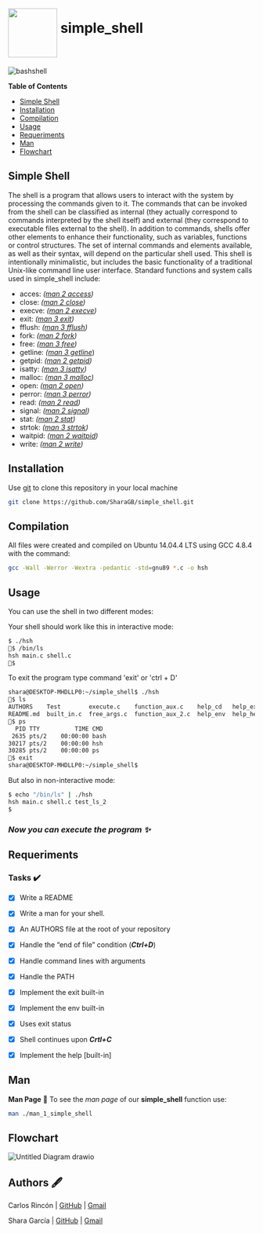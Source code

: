# <a href="url"><img src="https://user-images.githubusercontent.com/90220978/145126989-7e3c2c83-88fc-477c-ad07-6294086651c2.jpg" align="middle" width="100" height="100"></a> simple_shell

![bashshell](https://user-images.githubusercontent.com/90220978/145126786-e6ada7f9-5a6e-4b41-b577-c3ec4a3ae756.png)


**Table of Contents**
- [Simple Shell](#simple-shell)
- [Installation](#installation)
- [Compilation](#compilation)
- [Usage](#usage)
- [Requeriments](#requeriments)
- [Man](#man)
- [Flowchart](#flowchart)

## Simple Shell
The shell is a program that allows users to interact with the system by processing the commands given to it. The commands that can be invoked from the shell can be classified as internal (they actually correspond to commands interpreted by the shell itself) and external (they correspond to executable files external to the shell). In addition to commands, shells offer other elements to enhance their functionality, such as variables, functions or control structures. The set of internal commands and elements available, as well as their syntax, will depend on the particular shell used.  This shell is intentionally minimalistic, but includes the basic functionality of a traditional Unix-like command line user interface.
Standard functions and system calls used in simple_shell include:

   - acces: *([man 2 access](https://man7.org/linux/man-pages/man2/access.2.html))*
   - close: *([man 2 close](https://man7.org/linux/man-pages/man2/close.2.html))*
   - execve: *([man 2 execve](https://man7.org/linux/man-pages/man2/execve.2.html))*
   - exit: *([man 3 exit](https://man7.org/linux/man-pages/man3/exit.3.html))*
   - fflush: *([man 3 fflush](https://man7.org/linux/man-pages/man3/fflush.3.html))*
   - fork: *([man 2 fork](https://man7.org/linux/man-pages/man2/fork.2.html))*
   - free: *([man 3 free](https://linux.die.net/man/3/free))*
   - getline: *([man 3 getline](https://man7.org/linux/man-pages/man3/getline.3.html)*)
   - getpid: *([man 2 getpid](https://man7.org/linux/man-pages/man2/getpid.2.html))*
   - isatty: *([man 3 isatty](https://man7.org/linux/man-pages/man3/isatty.3.html))*
   - malloc: *([man 3 malloc](https://man7.org/linux/man-pages/man3/free.3.html))*
   - open: *([man 2 open](https://man7.org/linux/man-pages/man2/open.2.html))*
   - perror: *([man 3 perror](https://man7.org/linux/man-pages/man3/perror.3.html))*
   - read: *([man 2 read](https://man7.org/linux/man-pages/man2/read.2.html))*
   - signal: *([man 2 signal](https://man7.org/linux/man-pages/man2/signal.2.html))*
   - stat: *([man 2 stat](https://linux.die.net/man/2/stat))*
   - strtok: *([man 3 strtok](https://man7.org/linux/man-pages/man3/strtok_r.3.html))*
   - waitpid: *([man 2 waitpid](https://linux.die.net/man/2/waitpid))*
   - write: *([man 2 write](https://man7.org/linux/man-pages/man2/write.2.html))*


## Installation

Use [git](https://docs.github.com/en/repositories/creating-and-managing-repositories/cloning-a-repository) to clone this repository in your local machine

```bash
git clone https://github.com/SharaGB/simple_shell.git
```

## Compilation

All files were created and compiled on Ubuntu 14.04.4 LTS using GCC 4.8.4 with the command:

```bash
gcc -Wall -Werror -Wextra -pedantic -std=gnu89 *.c -o hsh
```
## Usage
You can use the shell in two different modes:

Your shell should work like this in interactive mode:

```bash
$ ./hsh
🧿$ /bin/ls
hsh main.c shell.c
🧿$
```
To exit the program type command 'exit' or 'ctrl + D'

```bash
shara@DESKTOP-MHDLLP0:~/simple_shell$ ./hsh
🧿$ ls
AUTHORS    Test        execute.c    function_aux.c    help_cd   help_exit  hsh                 main.h              non_built_in.c          token.c
README.md  built_in.c  free_args.c  function_aux_2.c  help_env  help_help  interactive_mode.c  man_1_simple_shell  non_interactive_mode.c
🧿$ ps
  PID TTY          TIME CMD
 2635 pts/2    00:00:00 bash
30217 pts/2    00:00:00 hsh
30285 pts/2    00:00:00 ps
🧿$ exit
shara@DESKTOP-MHDLLP0:~/simple_shell$
```

But also in non-interactive mode:

```bash
$ echo "/bin/ls" | ./hsh
hsh main.c shell.c test_ls_2
$
```

 ### ***Now you can execute the program ✨***

## Requeriments
### Tasks ✔️

- [x] Write a README
- [x] Write a man for your shell.
- [x] An AUTHORS file at the root of your repository
- [x] Handle the “end of file” condition (***Ctrl+D***)
- [x] Handle command lines with arguments
- [x] Handle the PATH
- [x] Implement the exit built-in
- [x] Implement the env built-in
- [x] Uses exit status
- [x] Shell continues upon ***Crtl+C***
- [x] Implement the help [built-in]


## Man
**Man Page** 📑
To see the *man page* of our **simple_shell** function use:

```bash
man ./man_1_simple_shell
```

## Flowchart

![Untitled Diagram drawio](https://user-images.githubusercontent.com/90220978/145336946-b715f736-e143-4766-886d-d939b7cafd8a.png)

## Authors 🖋

Carlos Rincón | [GitHub](https://github.com/CarlosRinconsofdev) | [Gmail](3901@holbertonschool.com)

Shara García | [GitHub](https://github.com/SharaGB) | [Gmail](3779@holbertonschool.com)

